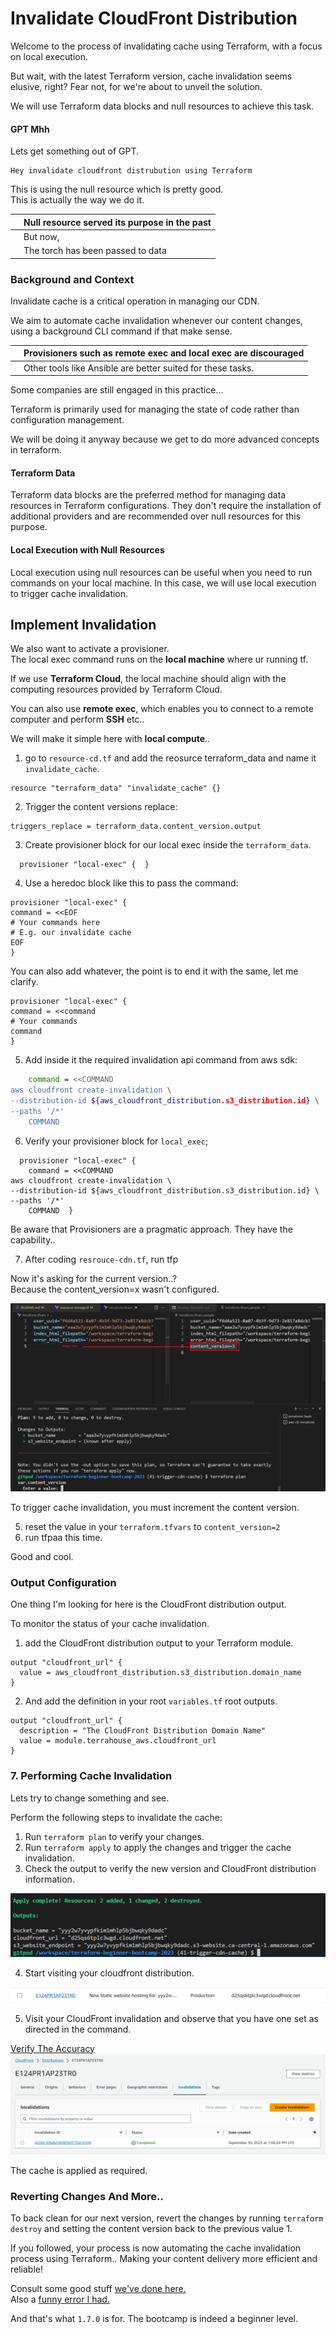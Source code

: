 # Invalidate CloudFront Distribution

Welcome to the  process of invalidating cache using Terraform, with a focus on local execution. 

But wait, with the latest Terraform version, cache invalidation seems elusive, right? Fear not, for we're about to unveil the solution.

We will use Terraform data blocks and null resources to achieve this task.

#### GPT  Mhh

Lets get something out of GPT.
```
Hey invalidate cloudfront distrubution using Terraform 
```

This is using the null resource which is pretty good. <br>This is actually the way we do it.


||Null resource served its purpose in the past|
|---|:---|
||But now,|
||The torch has been passed to data |


### Background and Context
Invalidate cache is a critical operation in managing our CDN. 

We aim to automate cache invalidation whenever our content changes, using a background CLI command if that make sense.

||Provisioners such as remote exec and local exec are discouraged |
|---:|:---|
||Other tools like Ansible are better suited for these tasks.|

Some companies are still engaged in this practice...


Terraform is primarily used for managing the state of code rather than configuration management.

We will be doing it anyway because we get to do more advanced concepts in terraform.

#### Terraform Data
Terraform data blocks are the preferred method for managing data resources in Terraform configurations. They don't require the installation of additional providers and are recommended over null resources for this purpose.


#### Local Execution with Null Resources
Local execution using null resources can be useful when you need to run commands on your local machine. In this case, we will use local execution to trigger cache invalidation.


## Implement Invalidation

We also want to activate a provisioner.<br>
The local exec command runs on the **local machine** where ur running tf.

If we use **Terraform Cloud**, the local machine should align with the computing resources provided by Terraform Cloud.

You can also use **remote exec**, which enables you to connect to a remote computer and perform **SSH** etc..

We will make it simple here with **local compute**..

1. go to `resource-cd.tf` and add the reosurce terraform_data and name it `invalidate_cache`.
```hcl
resource "terraform_data" "invalidate_cache" {}
```
2. Trigger the content versions replace:
```hcl
triggers_replace = terraform_data.content_version.output
```
3. Create provisioner block for our local exec inside the `terraform_data`.
```hcl
  provisioner "local-exec" {  }
```

4. Use a heredoc block like this to pass the command:
```hcl
provisioner "local-exec" {
command = <<EOF
# Your commands here
# E.g. our invalidate cache
EOF
}
```

You can also add whatever, the point is to end it with the same, let me clarify.

```hcl
provisioner "local-exec" {
command = <<command
# Your commands
command
}
```
5. Add inside it the required invalidation api command from aws sdk:
```sh
    command = <<COMMAND
aws cloudfront create-invalidation \
--distribution-id ${aws_cloudfront_distribution.s3_distribution.id} \
--paths '/*'
    COMMAND
```

6. Verify your provisioner block for `local_exec`;
```hcl
  provisioner "local-exec" {
    command = <<COMMAND
aws cloudfront create-invalidation \
--distribution-id ${aws_cloudfront_distribution.s3_distribution.id} \
--paths '/*'
    COMMAND  }
```
Be aware that Provisioners are a pragmatic approach. They have the capability..


7. After coding `resrouce-cdn.tf`, run tfp

Now it's asking for the current version..? <br>Because the content_version=x wasn't configured.

![It is asking for input as result!](assets/1.7.0/ver-var-not-specified.png)

To trigger cache invalidation, you must increment the content version. 

5. reset the value in your `terraform.tfvars` to `content_version=2`
6. run tfpaa this time.

Good and cool.






### Output Configuration
One thing I'm looking for here is the CloudFront distribution output.


To monitor the status of your cache invalidation.

1. add the CloudFront distribution output to your Terraform module.
```
output "cloudfront_url" {
  value = aws_cloudfront_distribution.s3_distribution.domain_name
}
```

2.  And add the definition in your root `variables.tf` root outputs.
```hcl
output "cloudfront_url" {
  description = "The CloudFront Distribution Domain Name"
  value = module.terrahouse_aws.cloudfront_url
}
```

### 7. Performing Cache Invalidation

Lets try to change something and see.

Perform the following steps to invalidate the cache:
1. Run `terraform plan` to verify your changes.
2. Run `terraform apply` to apply the changes and trigger the cache invalidation.
3. Check the output to verify the new version and CloudFront distribution information.

![Distru along previous outputs we did set.](assets/1.7.0/outputs-are-here.png)

4. Start visiting your cloudfront distribution.

![Distru with cuter description](assets/1.7.0/new-key-word.png)

5. Visit your CloudFront invalidation and observe that you have one set as directed in the command.

[Verify The Accuracy](assets/1.7.0/invalidation-evidence.png)
![Cache worked](assets/1.7.0/invalid-console.png)

The cache is applied as required.

### Reverting Changes And More..

To back clean for our next version, revert the changes by running `terraform destroy` and setting the content version back to the previous value 1.

If you followed, your process is now automating the cache invalidation process using Terraform.. Making your content delivery more efficient and reliable!

Consult some good stuff [we've done here.](assets/1.7.0/good-stuff.png) <br>Also a [funny error I had.](assets/1.7.0/oops-command.png)


And that's what `1.7.0` is for. The bootcamp is indeed a beginner level.
